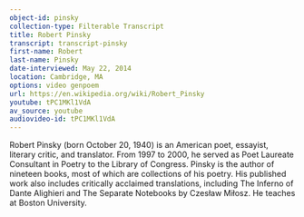 ```yaml
---
object-id: pinsky
collection-type: Filterable Transcript  
title: Robert Pinsky
transcript: transcript-pinsky
first-name: Robert
last-name: Pinsky
date-interviewed: May 22, 2014
location: Cambridge, MA
options: video genpoem
url: https://en.wikipedia.org/wiki/Robert_Pinsky
youtube: tPC1MKl1VdA
av_source: youtube
audiovideo-id: tPC1MKl1VdA
---
```


Robert Pinsky (born October 20, 1940) is an American poet, essayist, literary critic, and translator. From 1997 to 2000, he served as Poet Laureate Consultant in Poetry to the Library of Congress. Pinsky is the author of nineteen books, most of which are collections of his poetry. His published work also includes critically acclaimed translations, including The Inferno of Dante Alighieri and The Separate Notebooks by Czesław Miłosz. He teaches at Boston University.
